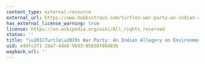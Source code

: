 ```yaml
---
content_type: external-resource
external_url: https://www.hobbsstraus.com/turtles-war-party-an-indian-allegory-on-environmental-justice/
has_external_license_warning: true
license: https://en.wikipedia.org/wiki/All_rights_reserved
status: ''
title: "\u201CTurtle\u2019s War Party: An Indian Allegory on Environmental Justice.\u201D"
uid: e4dfc2f1-19a7-4de6-9b93-05630f80483b
wayback_url: ''
---
```


